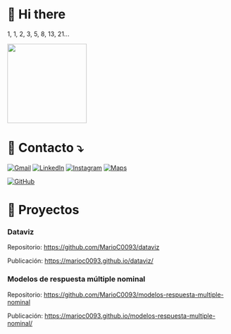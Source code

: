 # 👋 Hi there

1, 1, 2, 3, 5, 8, 13, 21...

<a align='left' href="https://github.com/MarioC0093" title="Perfil de Mario">
  <img height="180em" src="https://github-readme-stats.vercel.app/api?username=MarioC0093&theme=dracula&show_icons=true" />
</a>

# 💌 Contacto ⤵️

<p align="left">
  <a href="#" title="mmario.ccamacho@gmail.com">
  <img src="https://img.shields.io/badge/-Gmail-FF0000?style=flat-square&labelColor=FF0000&logo=gmail&logoColor=white&link=LINK-DO-SEU-GMAIL" alt="Gmail"/></a>
  <a href="https://linkedin.com/in/mario-camacho-b98462ab" title="LinkedIn">
  <img src="https://img.shields.io/badge/-Linkedin-0e76a8?style=flat-square&logo=Linkedin&logoColor=white&link=LINK-DO-SEU-LINKEDIN" alt="LinkedIn"/></a>
  <a href="https://www.instagram.com/marius0093/" title="Instagram">
  <img src="https://img.shields.io/badge/-Instagram-DF0174?style=flat-square&labelColor=DF0174&logo=instagram&logoColor=white&link=LINK-DO-SEU-INSTAGRAM" alt="Instagram"/></a>
  <a href="https://www.google.com/maps/@-3.70281250,40.45456250/" title="Google Maps">
  <img src="https://img.shields.io/badge/-Google Maps-brightgreen?style=flat-square&labelColor=white&logo=googlemaps&labelColor=white" alt="Maps"/></a>
</p>

[![GitHub](https://img.shields.io/github/followers/MarioC0093?label=follow&style=social)](https://github.com/MarioC0093)

# 📢 Proyectos

### Dataviz

Repositorio: https://github.com/MarioC0093/dataviz

Publicación: https://marioc0093.github.io/dataviz/

### Modelos de respuesta múltiple nominal

Repositorio: https://github.com/MarioC0093/modelos-respuesta-multiple-nominal

Publicación: https://marioc0093.github.io/modelos-respuesta-multiple-nominal/
